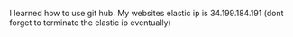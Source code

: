 I learned how to use git hub.
My websites elastic ip is 34.199.184.191 (dont forget to terminate the elastic ip eventually)
